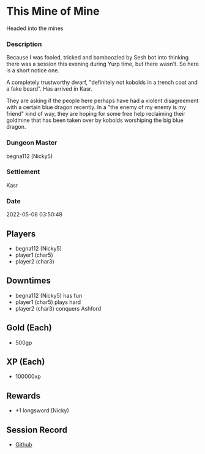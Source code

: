 # This Mine of Mine
Headed into the mines
### Description
Because I was fooled, tricked and bamboozled by Sesh bot into thinking there was a session this evening during Yurp time, but there wasn't. So here is a short notice one.

A completely trustworthy dwarf, "definitely not kobolds in a trench coat and a fake beard". Has arrived in Kasr.

They are asking if the people here perhaps have had a violent disagreement with a certain blue dragon recently. In a "the enemy of my enemy is my friend" kind of way, they are hoping for some free help reclaiming their goldmine that has been taken over by kobolds worshiping the big blue dragon.
### Dungeon Master
begna112 (Nicky5)
### Settlement
Kasr
### Date
2022-05-08 03:50:48
## Players
* begna112 (Nicky5)
* player1 (char5)
* player2 (char3)
## Downtimes
* begna112 (Nicky5) has fun
* player1 (char5) plays hard
* player2 (char3) conquers Ashford
## Gold (Each)
* 500gp
## XP (Each)
* 100000xp
## Rewards
* +1 longsword (Nicky)
## Session Record
* [Github](https://github.com/Continuation-of-Ashford/quest-reports/blob/main/2022-05/2022-05-08%20-%20begna112%20(Nicky5)%20-%20This%20Mine%20of%20Mine.md)